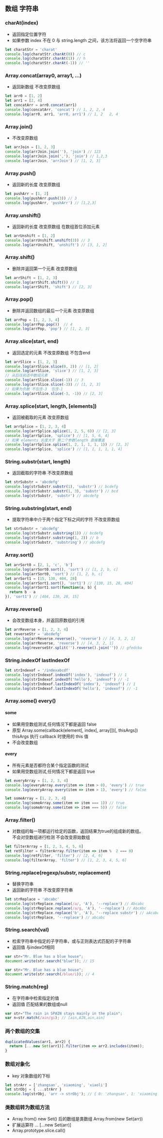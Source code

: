 ## 数组 字符串

### charAt(index)
* 返回指定位置字符
* 如果参数 index 不在 0 与 string.length 之间，该方法将返回一个空字符串
```js
let charatStr = 'charat'
console.log(charatStr.charAt(0)) // c
console.log(charatStr.charAt(1)) // h
console.log(charatStr.charAt(-1)) // ''
```

### Array.concat(array0, array1, ...)
* 返回新数组  不改变原数组
```js
let arr0 = [1, 2]
let arr1 = [2, 4]
let concatArr = arr0.concat(arr1)
console.log(concatArr, 'concat') // 1, 2, 2, 4
console.log(arr0, arr1, 'arr0, arr1') // 1, 2   2, 4
```

### Array.join()
* 不改变原数组
```js
let arrJoin = [1, 2, 3]
console.log(arrJoin.join(''), 'join') // 123
console.log(arrJoin.join(','), 'join') // 1,2,3
console.log(arrJoin, 'arrJoin') // [1, 2, 3]
```

### Array.push() 
* 返回新的长度 改变原数组
```js
let pushArr = [1, 2]
console.log(pushArr.push(3)) // 3
console.log(pushArr, 'pushArr') // [1,2,3]
```

### Array.unshift()
* 返回新的长度 改变原数组 在数组首位添加元素
```js
let arrUnshift = [1, 2]
console.log(arrUnshift.unshift(3)) // 3
console.log(arrUnshift, 'unshift') // [3, 1, 2]
```

### Array.shift()
* 删除并返回第一个元素 改变原数组
```js
let arrShift = [1, 2, 3]
console.log(arrShift.shift()) // 1
console.log(arrShift, 'shift') // [2, 3]
```

### Array.pop()
* 删除并返回数组的最后一个元素 改变原数组
```js
let arrPop = [1, 2, 3, 4]
console.log(arrPop.pop())  // 4
console.log(arrPop, 'pop') // [1, 2, 3]
```

### Array.slice(start, end)
* 返回选定的元素 不改变原数组 不包含end
```js 
let arrSlice = [1, 2, 3]
console.log(arrSlice.slice(0, 2)) // [1, 2]
console.log(arrSlice, 'slice') // [1, 2, 3]
// 从后往前选中数组元素
console.log(arrSlice.slice(-1)) // 3
console.log(arrSlice.slice(-3)) // [1, 2, 3]
// 如果为负数 不包含-3  包含-1
console.log(arrSlice.slice(-3, -1)) // [2, 3]
```

### Array.splice(start, length, [elements])
* 返回被截取的元素 改变原数组
```js 
let arrSplice = [1, 2, 3, 4]
console.log(arrSplice.splice(1, 2, 5, 6)) // [2, 3]
console.log(arrSplice, 'splice') // [1, 5, 6, 4]
// 如果 elements 长度大于 第二个参数length 直接覆盖
console.log(arrSplice.splice(1, 2, 1, 1, 1, 1)) // [2, 3]
console.log(arrSplice, 'splice') // [1, 1, 1, 1, 1, 4]
```

### String.substr(start, length)
* 返回截取的字符串 不改变原数组
```js
let strSubstr = 'abcdefg'
console.log(strSubstr.substr(1), 'substr') // bcdefg 
console.log(strSubstr.substr(1, 3), 'substr') // bcd 
console.log(strSubstr, 'substr') // abcdefg
```

### String.substring(start, end)
* 提取字符串中介于两个指定下标之间的字符 不改变原数组
```js 
let strSubstr = 'abcdefg'
console.log(strSubstr.substring(1)) // bcdefg
console.log(strSubstr.substring(1, 2)) // b
console.log(strSubstr, 'substring') // abcdefg
```

### Array.sort()
```js
let arrSort0 = [2, 1, 'c', 'b']
console.log(arrSort0.sort(), 'sort') // [1, 2, b, c]
console.log(arrSort0, 'sort') // [1, 2, b, c]
let arrSort1 = [15, 130, 404, 28]
console.log(arrSort1.sort(), 'sort1') // [130, 15, 28, 404] 
console.log(arrSort1.sort(function(a, b) {
  return b - a
}), 'sort1') // [404, 130, 28, 15]
```

### Array.reverse()
* 会改变数组本身，并返回原数组的引用
```js
let arrReverse = [1, 2, 3, 4]
let reverseStr = 'abcdefg'
console.log(arrReverse.reverse(), 'reverse') // [4, 3, 2, 1]
console.log(arrReverse, 'reverse') // [4, 3, 2, 1]
console.log(reverseStr.split('').reverse().join('')) // gfedcba
```

### String.indexOf lastIndexOf
```js
let strIndexof = '/indexabcdf'
console.log(strIndexof.indexOf('index'), 'indexof') // 1
console.log(strIndexof.indexOf('hello'), 'indexof') // -1
console.log(strIndexof.lastIndexOf('index'), 'indexof') // 1
console.log(strIndexof.lastIndexOf('hello'), 'indexof') // -1
```

### Array.some()  every()
#### some
* 如果用空数组测试,任何情况下都是返回 false
* 原型 Array.some(callback(element[, index[, array]])[, thisArgs])  
  thisArgs 执行 callback 时使用的 this 值
* 不会改变数组

#### every 
* 所有元素是否都符合某个指定函数的测试
* 如果用空数组测试,任何情况下都是返回 true
```js
let everyArray = [1, 2, 3, 4]
console.log(everyArray.every(item => item > 0), 'every') // true
console.log(everyArray.every(item => item > 1), 'every') // false

let someArray = [1, 2, 3, 4]
console.log(someArray.some(item => item === 1)) // true
console.log(someArray.some(item => item === 5)) // false
```

### Array.filter()  
* 对数组的每一项都运行给定的函数，返回结果为true的组成新的数组。  
  不会对空数组进行检测 不会改变原始数组
```js
let filterArray = [1, 2, 3, 4, 5, 6]
let retFilter = filterArray.filter(item => item %  2 === 0)
console.log(retFilter, 'filter') // [2, 4, 6]
console.log(filterArray, 'filter') // [1, 2, 3, 4, 5, 6]
```

### String.replace(regexp/substr, replacement)
* 替换字符串 
* 返回新的字符串 不改变原字符串
```js 
let strReplace = 'abcabc'
console.log(strReplace.replace(/a/, 'A'), '--replace') // Abcabc 
console.log(strReplace.replace(/a/g, 'A'), '--replace') // AbcAbc 
console.log(strReplace.replace('b', 'A'), '--replace substr') // aAcabc 
console.log(strReplace, '--replace') // abcabc 
```

### String.search(val)
* 检索字符串中指定的子字符串，或与正则表达式匹配的子字符串
* 返回值 与indexOf相同
```js
var str="Mr. Blue has a blue house";
document.write(str.search("blue")); // 15

var str="Mr. Blue has a blue house";
document.write(str.search(/blue/i)); // 4
```

### String.match(reg)
* 在字符串中检索指定的值
* 返回值 匹配结果的数组或null
```js
var str="The rain in SPAIN stays mainly in the plain"; 
var n=str.match(/ain/gi); // [ain,AIN,ain,ain]
```

### 两个数组的交集
```js 
duplicatedValues(arr1, arr2) {
  return [...new Set(arr1)].filter(item => arr2.includes(item));
}
```

### 数组对象化
* key 对象数组的下标
```js
let strArr = ['zhangsan', 'xiaoming', 'xiaoli']
let strObj = { ...strArr }
console.log(strObj, 'arr -> strObj'); // { 0: 'zhangsan', 1: 'xiaoming', 2: 'xiaoli' }
```

### 类数组转为数组方法
* Array.from()  new Set() 后的数组是类数组 Array.from(new Set(arr))
* 扩展运算符 ...  [...new Set(arr)]
* Array.prototype.slice.call()